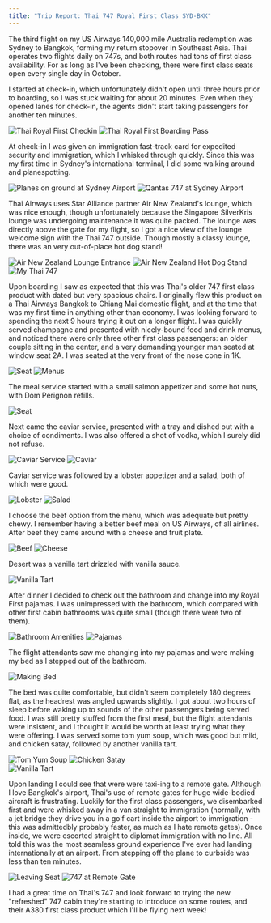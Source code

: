 ```yaml
---
title: "Trip Report: Thai 747 Royal First Class SYD-BKK"
---
```


The third flight on my US Airways 140,000 mile Australia redemption was Sydney to Bangkok, forming my return stopover in Southeast Asia. Thai operates two flights daily on 747s, and both routes had tons of first class availability. For as long as I've been checking, there were first class seats open every single day in October.

I started at check-in, which unfortunately didn't open until three hours prior to boarding, so I was stuck waiting for about 20 minutes. Even when they opened lanes for check-in, the agents didn't start taking passengers for another ten minutes. 

<div class="image-container two-up">
  <img src="/blog/2013/10/29/trip-report-thai-747-first-class-syd-bkk/checkin.jpg" alt="Thai Royal First Checkin" />
  <img src="/blog/2013/10/29/trip-report-thai-747-first-class-syd-bkk/boarding_pass.jpg" alt="Thai Royal First Boarding Pass" />
</div>

At check-in I was given an immigration fast-track card for expedited security and immigration, which I whisked through quickly. Since this was my first time in Sydney's international terminal, I did some walking around and planespotting.

<div class="image-container two-up">
  <img src="/blog/2013/10/29/trip-report-thai-747-first-class-syd-bkk/planes_on_ground.jpg" alt="Planes on ground at Sydney Airport" />
  <img src="/blog/2013/10/29/trip-report-thai-747-first-class-syd-bkk/qantas_747.jpg" alt="Qantas 747 at Sydney Airport" />
</div>

Thai Airways uses Star Alliance partner Air New Zealand's lounge, which was nice enough, though unfortunately because the Singapore SilverKris lounge was undergoing maintenance it was quite packed. The lounge was directly above the gate for my flight, so I got a nice view of the lounge welcome sign with the Thai 747 outside. Though mostly a classy lounge, there was an very out-of-place hot dog stand!

<div class="image-container two-up">
  <img src="/blog/2013/10/29/trip-report-thai-747-first-class-syd-bkk/lounge_entrance.jpg" alt="Air New Zealand Lounge Entrance" />
  <img src="/blog/2013/10/29/trip-report-thai-747-first-class-syd-bkk/lounge_hot_dog_stand.jpg" alt="Air New Zealand Hot Dog Stand" />
</div>

<div class="image-container">
  <img src="/blog/2013/10/29/trip-report-thai-747-first-class-syd-bkk/thai_747.jpg" alt="My Thai 747" />
</div>

Upon boarding I saw as expected that this was Thai's older 747 first class product with dated but very spacious chairs. I originally flew this product on a Thai Airways Bangkok to Chiang Mai domestic flight, and at the time that was my first time in anything other than economy. I was looking forward to spending the next 9 hours trying it out on a longer flight. I was quickly served champagne and presented with nicely-bound food and drink menus, and noticed there were only three other first class passengers: an older couple sitting in the center, and a very demanding younger man seated at window seat 2A. I was seated at the very front of the nose cone in 1K.

<div class="image-container two-up">
  <img src="/blog/2013/10/29/trip-report-thai-747-first-class-syd-bkk/seat.jpg" alt="Seat" />
  <img src="/blog/2013/10/29/trip-report-thai-747-first-class-syd-bkk/menus.jpg" alt="Menus" />
</div>

The meal service started with a small salmon appetizer and some hot nuts, with Dom Perignon refills.

<div class="image-container">
  <img src="/blog/2013/10/29/trip-report-thai-747-first-class-syd-bkk/nuts.jpg" alt="Seat" />
</div>

Next came the caviar service, presented with a tray and dished out with a choice of condiments. I was also offered a shot of vodka, which I surely did not refuse.

<div class="image-container two-up">
  <img src="/blog/2013/10/29/trip-report-thai-747-first-class-syd-bkk/caviar_service.jpg" alt="Caviar Service" />
  <img src="/blog/2013/10/29/trip-report-thai-747-first-class-syd-bkk/caviar.jpg" alt="Caviar" />
</div>

Caviar service was followed by a lobster appetizer and a salad, both of which were good.

<div class="image-container two-up">
  <img src="/blog/2013/10/29/trip-report-thai-747-first-class-syd-bkk/lobster.jpg" alt="Lobster" />
  <img src="/blog/2013/10/29/trip-report-thai-747-first-class-syd-bkk/salad.jpg" alt="Salad" />
</div>

I choose the beef option from the menu, which was adequate but pretty chewy. I remember having a better beef meal on US Airways, of all airlines. After beef they came around with a cheese and fruit plate.

<div class="image-container two-up">
  <img src="/blog/2013/10/29/trip-report-thai-747-first-class-syd-bkk/beef.jpg" alt="Beef" />
  <img src="/blog/2013/10/29/trip-report-thai-747-first-class-syd-bkk/cheese.jpg" alt="Cheese" />
</div>

Desert was a vanilla tart drizzled with vanilla sauce.

<div class="image-container two-up">
  <img src="/blog/2013/10/29/trip-report-thai-747-first-class-syd-bkk/tart.jpg" alt="Vanilla Tart" />
</div>

After dinner I decided to check out the bathroom and change into my Royal First pajamas. I was unimpressed with the bathroom, which compared with other first cabin bathrooms was quite small (though there were two of them).

<div class="image-container two-up">
  <img src="/blog/2013/10/29/trip-report-thai-747-first-class-syd-bkk/bathroom_amenities.jpg" alt="Bathroom Amenities" />
  <img src="/blog/2013/10/29/trip-report-thai-747-first-class-syd-bkk/pajamas.jpg" alt="Pajamas" />
</div>

The flight attendants saw me changing into my pajamas and were making my bed as I stepped out of the bathroom.

<div class="image-container">
  <img src="/blog/2013/10/29/trip-report-thai-747-first-class-syd-bkk/making_bed.jpg" alt="Making Bed" />
</div>

The bed was quite comfortable, but didn't seem completely 180 degrees flat, as the headrest was angled upwards slightly. I got about two hours of sleep before waking up to sounds of the other passengers being served food. I was still pretty stuffed from the first meal, but the flight attendants were insistent, and I thought it would be worth at least trying what they were offering. I was served some tom yum soup, which was good but mild, and chicken satay, followed by another vanilla tart.

<div class="image-container two-up">
  <img src="/blog/2013/10/29/trip-report-thai-747-first-class-syd-bkk/tom_yum_soup.jpg" alt="Tom Yum Soup" />
  <img src="/blog/2013/10/29/trip-report-thai-747-first-class-syd-bkk/chicken_satay.jpg" alt="Chicken Satay" />
</div>

<div class="image-container two-up">
  <img src="/blog/2013/10/29/trip-report-thai-747-first-class-syd-bkk/final_tart.jpg" alt="Vanilla Tart" />
</div>

Upon landing I could see that were were taxi-ing to a remote gate. Although I love Bangkok's airport, Thai's use of remote gates for huge wide-bodied aircraft is frustrating. Luckily for the first class passengers, we disembarked first and were whisked away in a van straight to immigration (normally, with a jet bridge they drive you in a golf cart inside the airport to immigration - this was admittedbly probably faster, as much as I hate remote gates). Once inside, we were escorted straight to diplomat immigration with no line. All told this was the most seamless ground experience I've ever had landing internationally at an airport. From stepping off the plane to curbside was less than ten minutes.

<div class="image-container two-up">
  <img src="/blog/2013/10/29/trip-report-thai-747-first-class-syd-bkk/seat_leaving.jpg" alt="Leaving Seat" />
  <img src="/blog/2013/10/29/trip-report-thai-747-first-class-syd-bkk/remote_gate.jpg" alt="747 at Remote Gate" />
</div>

I had a great time on Thai's 747 and look forward to trying the new "refreshed" 747 cabin they're starting to introduce on some routes, and their A380 first class product which I'll be flying next week!

